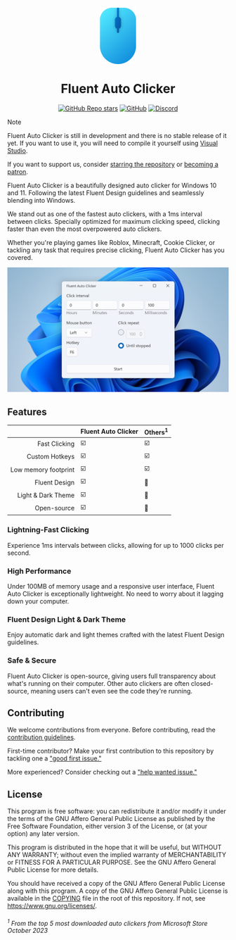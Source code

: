 <p align="center">
  <img alt="Fluent Auto Clicker" align=center src="assets/Logo.png" height="128px" />
  <h1 align="center">Fluent Auto Clicker</h1>
</p>

<div align="center">

  [![GitHub Repo stars](https://img.shields.io/github/stars/RyanLua/FluentAutoClicker?color=0078d7&style=for-the-badge)](https://github.com/RyanLua/FluentAutoClicker/stargazers)
  [![GitHub](https://img.shields.io/github/license/RyanLua/FluentAutoClicker?color=0078d7&style=for-the-badge)](https://github.com/RyanLua/FluentAutoClicker?tab=readme-ov-file#AGPL-3.0-1-ov-file)
  [![Discord](https://img.shields.io/discord/1162303282002272359?label=discord&color=0078d7&style=for-the-badge)](https://discord.gg/32AMskrpFf)

</div>

> [!NOTE]
> Fluent Auto Clicker is still in development and there is no stable release of it yet. If you want to use it, you will need to compile it yourself using [Visual Studio](https://visualstudio.microsoft.com/).
>
> If you want to support us, consider [starring the repository](https://docs.github.com/en/get-started/exploring-projects-on-github/saving-repositories-with-stars) or [becoming a patron](https://www.patreon.com/RyanLuu).

Fluent Auto Clicker is a beautifully designed auto clicker for Windows 10 and 11. Following the latest Fluent Design guidelines and seamlessly blending into Windows.

We stand out as one of the fastest auto clickers, with a 1ms interval between clicks. Specially optimized for maximum clicking speed, clicking faster than even the most overpowered auto clickers.

Whether you're playing games like Roblox, Minecraft, Cookie Clicker, or tackling any task that requires precise clicking, Fluent Auto Clicker has you covered.

<picture>
  <source media="(prefers-color-scheme: dark)" srcset="assets/ScreenshotDark.png">
  <source media="(prefers-color-scheme: light)" srcset="assets/ScreenshotLight.png">
  <img src="assets/ScreenshotLight.png">
</picture>

## Features

|  | Fluent Auto Clicker | Others<sup>1</sup> |
| --: | --- | --- |
| Fast Clicking | :ballot_box_with_check: | :ballot_box_with_check: |
| Custom Hotkeys | :ballot_box_with_check: | :ballot_box_with_check: |
| Low memory footprint | :ballot_box_with_check: | :ballot_box_with_check: |
| Fluent Design | :ballot_box_with_check: | :black_square_button: |
| Light & Dark Theme | :ballot_box_with_check: | :black_square_button: |
| Open-source | :ballot_box_with_check: | :black_square_button: |

### Lightning-Fast Clicking

Experience 1ms intervals between clicks, allowing for up to 1000 clicks per second.

### High Performance

Under 100MB of memory usage and a responsive user interface, Fluent Auto Clicker is exceptionally lightweight. No need to worry about it lagging down your computer.

### Fluent Design Light & Dark Theme

Enjoy automatic dark and light themes crafted with the latest Fluent Design guidelines.

### Safe & Secure

Fluent Auto Clicker is open-source, giving users full transparency about what's running on their computer. Other auto clickers are often closed-source, meaning users can't even see the code they're running.

## Contributing

We welcome contributions from everyone. Before contributing, read the [contribution guidelines](https://github.com/RyanLua/FluentAutoClicker/blob/main/.github/CONTRIBUTING.md).

First-time contributor? Make your first contribution to this repository by tackling one a ["good first issue."](https://github.com/RyanLua/FluentAutoClicker/issues?q=is%3Aopen+is%3Aissue+label%3A%22good+first+issue%22)

More experienced? Consider checking out a ["help wanted issue."](https://github.com/RyanLua/FluentAutoClicker/issues?q=is%3Aopen+is%3Aissue+label%3A%22help+wanted%22)

## License

This program is free software: you can redistribute it and/or modify it under the terms of the GNU Affero General Public License as published by the Free Software Foundation, either version 3 of the License, or (at your option) any later version.

This program is distributed in the hope that it will be useful, but WITHOUT ANY WARRANTY; without even the implied warranty of MERCHANTABILITY or FITNESS FOR A PARTICULAR PURPOSE. See the GNU Affero General Public License for more details.

You should have received a copy of the GNU Affero General Public License along with this program. A copy of the GNU Affero General Public License is available in the [COPYING](COPYING) file in the root of this repository. If not, see <https://www.gnu.org/licenses/>.

###### <sup>1</sup> From the top 5 most downloaded auto clickers from Microsoft Store October 2023
